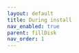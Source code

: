 ```yaml
---
layout: default
title: During install
nav_enabled: true
parent: fillDisk
nav_order: 1
---
```

